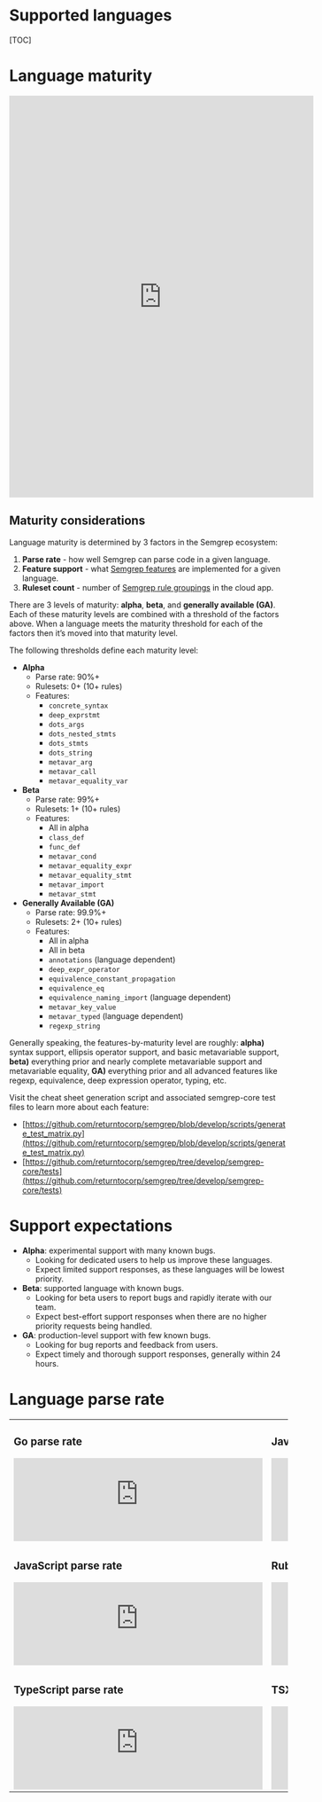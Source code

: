 # Supported languages

[TOC]

# Language maturity

<iframe width="550" height="725" border=0 frameBorder=0 src="https://dashboard.semgrep.dev/languages/table"></iframe>

## Maturity considerations

Language maturity is determined by 3 factors in the Semgrep ecosystem:

1. **Parse rate** - how well Semgrep can parse code in a given language.
1. **Feature support** - what [Semgrep features](writing-rules/pattern-syntax.md) are implemented for a given language.
1. **Ruleset count** - number of [Semgrep rule groupings](https://semgrep.dev/rulesets) in the cloud app.

There are 3 levels of maturity: **alpha**, **beta**, and **generally available (GA)**. Each of these maturity levels are combined with a threshold of the factors above. When a language meets the maturity threshold for each of the factors then it’s moved into that maturity level.

The following thresholds define each maturity level:

* **Alpha**
    * Parse rate: 90%+
    * Rulesets: 0+ (10+ rules)
    * Features:
        * `concrete_syntax`
        * `deep_exprstmt`
        * `dots_args`
        * `dots_nested_stmts`
        * `dots_stmts`
        * `dots_string`
        * `metavar_arg`
        * `metavar_call`
        * `metavar_equality_var`
* **Beta**
    * Parse rate: 99%+
    * Rulesets: 1+ (10+ rules)
    * Features:
        * All in alpha
        * `class_def`
        * `func_def`
        * `metavar_cond`
        * `metavar_equality_expr`
        * `metavar_equality_stmt`
        * `metavar_import`
        * `metavar_stmt`
* **Generally Available (GA)**
    * Parse rate: 99.9%+
    * Rulesets: 2+ (10+ rules)
    * Features:
        * All in alpha
        * All in beta
        * `annotations` (language dependent)
        * `deep_expr_operator`
        * `equivalence_constant_propagation`
        * `equivalence_eq`
        * `equivalence_naming_import` (language dependent)
        * `metavar_key_value`
        * `metavar_typed` (language dependent)
        * `regexp_string`

Generally speaking, the features-by-maturity level are roughly: **alpha)** syntax support, ellipsis operator support, and basic metavariable support, **beta)** everything prior and nearly complete metavariable support and metavariable equality, **GA)** everything prior and all advanced features like regexp, equivalence, deep expression operator, typing, etc.

Visit the cheat sheet generation script and associated semgrep-core test files to learn more about each feature:

* [https://github.com/returntocorp/semgrep/blob/develop/scripts/generate_test_matrix.py](https://github.com/returntocorp/semgrep/blob/develop/scripts/generate_test_matrix.py)
* [https://github.com/returntocorp/semgrep/tree/develop/semgrep-core/tests](https://github.com/returntocorp/semgrep/tree/develop/semgrep-core/tests)

# Support expectations

* **Alpha**: experimental support with many known bugs.
    * Looking for dedicated users to help us improve these languages.
    * Expect limited support responses, as these languages will be lowest priority.
* **Beta**: supported language with known bugs.
    * Looking for beta users to report bugs and rapidly iterate with our team.
    * Expect best-effort support responses when there are no higher priority requests being handled.
* **GA**: production-level support with few known bugs.
    * Looking for bug reports and feedback from users.
    * Expect timely and thorough support responses, generally within 24 hours.

# Language parse rate

<table>
  <tr>
    <td>
      <h3>Go parse rate</h3>
      <iframe width="450" height="150" frameBorder="0" src="https://dashboard.semgrep.dev/metric/semgrep.core.go.parse.pct/number"></iframe>
    </td>
    <td>
      <h3>Java parse rate</h3>
      <iframe width="450" height="150" frameBorder="0" src="https://dashboard.semgrep.dev/metric/semgrep.core.java.parse.pct/number"></iframe>
    </td>
  </tr>
  <tr>
    <td>
      <h3>JavaScript parse rate</h3>
      <iframe width="450" height="150" frameBorder="0" src="https://dashboard.semgrep.dev/metric/semgrep.core.javascript.parse.pct/number"></iframe>
    </td>
    <td>
      <h3>Ruby parse rate</h3>
      <iframe width="450" height="150" frameBorder="0" src="https://dashboard.semgrep.dev/metric/semgrep.core.ruby.parse.pct/number"></iframe>
    </td>
  </tr>
  <tr>
    <td>
      <h3>TypeScript parse rate</h3>
      <iframe width="450" height="150" frameBorder="0" src="https://dashboard.semgrep.dev/metric/semgrep.core.typescript.parse.pct/number"></iframe>
    </td>
    <td>
      <h3>TSX parse rate</h3>
      <iframe width="450" height="150" frameBorder="0" src="https://dashboard.semgrep.dev/metric/semgrep.core.tsx.parse.pct/number"></iframe>
    </td>
  </tr>
</table>
